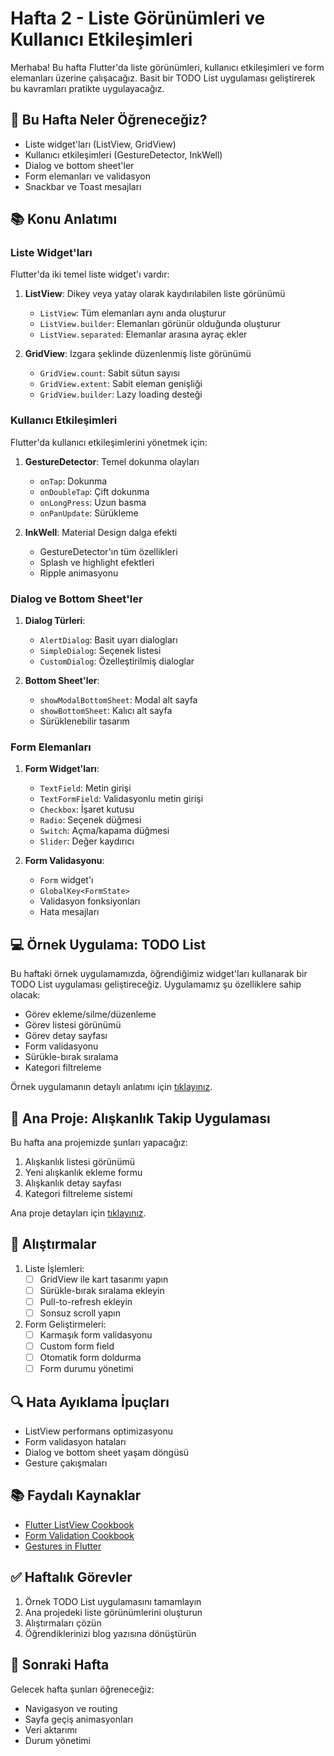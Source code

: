 # Hafta 2 - Liste Görünümleri ve Kullanıcı Etkileşimleri

Merhaba! Bu hafta Flutter'da liste görünümleri, kullanıcı etkileşimleri ve form elemanları üzerine çalışacağız. Basit bir TODO List uygulaması geliştirerek bu kavramları pratikte uygulayacağız.

## 🎯 Bu Hafta Neler Öğreneceğiz?

- Liste widget'ları (ListView, GridView)
- Kullanıcı etkileşimleri (GestureDetector, InkWell)
- Dialog ve bottom sheet'ler
- Form elemanları ve validasyon
- Snackbar ve Toast mesajları

## 📚 Konu Anlatımı

### Liste Widget'ları

Flutter'da iki temel liste widget'ı vardır:

1. **ListView**: Dikey veya yatay olarak kaydırılabilen liste görünümü
   - `ListView`: Tüm elemanları aynı anda oluşturur
   - `ListView.builder`: Elemanları görünür olduğunda oluşturur
   - `ListView.separated`: Elemanlar arasına ayraç ekler

2. **GridView**: Izgara şeklinde düzenlenmiş liste görünümü
   - `GridView.count`: Sabit sütun sayısı
   - `GridView.extent`: Sabit eleman genişliği
   - `GridView.builder`: Lazy loading desteği

### Kullanıcı Etkileşimleri

Flutter'da kullanıcı etkileşimlerini yönetmek için:

1. **GestureDetector**: Temel dokunma olayları
   - `onTap`: Dokunma
   - `onDoubleTap`: Çift dokunma
   - `onLongPress`: Uzun basma
   - `onPanUpdate`: Sürükleme

2. **InkWell**: Material Design dalga efekti
   - GestureDetector'ın tüm özellikleri
   - Splash ve highlight efektleri
   - Ripple animasyonu

### Dialog ve Bottom Sheet'ler

1. **Dialog Türleri**:
   - `AlertDialog`: Basit uyarı dialogları
   - `SimpleDialog`: Seçenek listesi
   - `CustomDialog`: Özelleştirilmiş dialoglar

2. **Bottom Sheet'ler**:
   - `showModalBottomSheet`: Modal alt sayfa
   - `showBottomSheet`: Kalıcı alt sayfa
   - Sürüklenebilir tasarım

### Form Elemanları

1. **Form Widget'ları**:
   - `TextField`: Metin girişi
   - `TextFormField`: Validasyonlu metin girişi
   - `Checkbox`: İşaret kutusu
   - `Radio`: Seçenek düğmesi
   - `Switch`: Açma/kapama düğmesi
   - `Slider`: Değer kaydırıcı

2. **Form Validasyonu**:
   - `Form` widget'ı
   - `GlobalKey<FormState>`
   - Validasyon fonksiyonları
   - Hata mesajları

## 💻 Örnek Uygulama: TODO List

Bu haftaki örnek uygulamamızda, öğrendiğimiz widget'ları kullanarak bir TODO List uygulaması geliştireceğiz. Uygulamamız şu özelliklere sahip olacak:

- Görev ekleme/silme/düzenleme
- Görev listesi görünümü
- Görev detay sayfası
- Form validasyonu
- Sürükle-bırak sıralama
- Kategori filtreleme

Örnek uygulamanın detaylı anlatımı için [tıklayınız](./ornek_uygulama/README.md).

## 🚀 Ana Proje: Alışkanlık Takip Uygulaması

Bu hafta ana projemizde şunları yapacağız:

1. Alışkanlık listesi görünümü
2. Yeni alışkanlık ekleme formu
3. Alışkanlık detay sayfası
4. Kategori filtreleme sistemi

Ana proje detayları için [tıklayınız](./ana_proje/README.md).

## 🎯 Alıştırmalar

1. Liste İşlemleri:
   - [ ] GridView ile kart tasarımı yapın
   - [ ] Sürükle-bırak sıralama ekleyin
   - [ ] Pull-to-refresh ekleyin
   - [ ] Sonsuz scroll yapın

2. Form Geliştirmeleri:
   - [ ] Karmaşık form validasyonu
   - [ ] Custom form field
   - [ ] Otomatik form doldurma
   - [ ] Form durumu yönetimi

## 🔍 Hata Ayıklama İpuçları

- ListView performans optimizasyonu
- Form validasyon hataları
- Dialog ve bottom sheet yaşam döngüsü
- Gesture çakışmaları

## 📚 Faydalı Kaynaklar

- [Flutter ListView Cookbook](https://flutter.dev/docs/cookbook/lists)
- [Form Validation Cookbook](https://flutter.dev/docs/cookbook/forms)
- [Gestures in Flutter](https://flutter.dev/docs/development/ui/advanced/gestures)

## ✅ Haftalık Görevler

1. Örnek TODO List uygulamasını tamamlayın
2. Ana projedeki liste görünümlerini oluşturun
3. Alıştırmaları çözün
4. Öğrendiklerinizi blog yazısına dönüştürün

## 💪 Sonraki Hafta

Gelecek hafta şunları öğreneceğiz:
- Navigasyon ve routing
- Sayfa geçiş animasyonları
- Veri aktarımı
- Durum yönetimi 